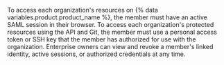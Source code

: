 To access each organization's resources on {% data variables.product.product_name %}, the member must have an active SAML session in their browser. To access each organization's protected resources using the API and Git, the member must use a personal access token or SSH key that the member has authorized for use with the organization. Enterprise owners can view and revoke a member's linked identity, active sessions, or authorized credentials at any time.
